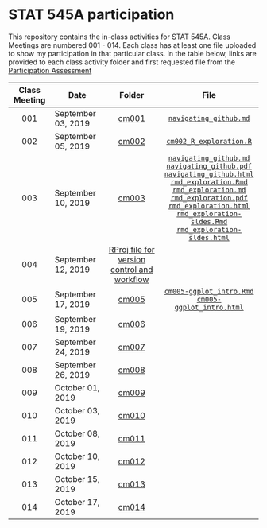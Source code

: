 # STAT 545A participation

This repository contains the in-class activities for STAT 545A.  Class Meetings are numbered 001 - 014.  Each class has at least one file uploaded to show my participation in that particular class.  In the table below, links are provided to each class activity folder and first requested file from the [Participation Assessment](https://stat545.stat.ubc.ca/evaluation/participation/)

| Class Meeting | Date    | Folder | File |         
| :--: | ---- | :-------------: | :------: |
| 001  | September 03, 2019 | [cm001](https://github.com/hadleyd2/STAT545-participation/tree/master/weeks_1_and_2/cm001) | [`navigating_github.md`](https://github.com/hadleyd2/STAT545-participation/blob/master/weeks_1_and_2/cm001/navigating_github.md) |
| 002    | September 05, 2019 | [cm002](https://github.com/hadleyd2/STAT545-participation/blob/master/weeks_1_and_2/cm002-R_exploration.R) |  [`cm002_R_exploration.R`](https://github.com/hadleyd2/STAT545-participation/blob/master/weeks_1_and_2/cm002/cm002-R_exploration.R) |
| 003    | September 10, 2019 | [cm003](https://github.com/hadleyd2/STAT545-participation/tree/master/weeks_1_and_2/cm003) | [`navigating_github.md`](https://github.com/hadleyd2/STAT545-participation/blob/master/weeks_1_and_2/cm003/navigating_github.md) <br/> [`navigating_github.pdf`](https://github.com/hadleyd2/STAT545-participation/blob/master/weeks_1_and_2/cm003/navigating_github.pdf) <br/> [`navigating_github.html`](https://github.com/hadleyd2/STAT545-participation/blob/master/weeks_1_and_2/cm003/navigating_github.html) <br/> [`rmd_exploration.Rmd`](https://github.com/hadleyd2/STAT545-participation/blob/master/weeks_1_and_2/cm003/cm003-rmd_exploration.Rmd) <br/> [`rmd_exploration.md`](https://github.com/hadleyd2/STAT545-participation/blob/master/weeks_1_and_2/cm003/cm003-rmd_exploration.md) <br/> [`rmd_exploration.pdf`](https://github.com/hadleyd2/STAT545-participation/blob/master/weeks_1_and_2/cm003/cm003-rmd_exploration.pdf) <br/> [`rmd_exploration.html`](https://github.com/hadleyd2/STAT545-participation/blob/master/weeks_1_and_2/cm003/cm003-rmd_exploration.html) <br/> [`rmd_exploration-sldes.Rmd`](https://github.com/hadleyd2/STAT545-participation/blob/master/weeks_1_and_2/cm003/cm003-rmd_exploration-slides.Rmd) <br/> [`rmd_exploration-sldes.html`](https://github.com/hadleyd2/STAT545-participation/blob/master/weeks_1_and_2/cm003/cm003-rmd_exploration-slides.html) |
| 004    | September 12, 2019 | [RProj file for version control and workflow](https://github.com/hadleyd2/STAT545-participation/blob/master/STAT545-participation.Rproj) |
| 005    | September 17, 2019 | [cm005](https://github.com/hadleyd2/STAT545-participation/tree/master/weeks_3_thru_5/cm005) | [`cm005-ggplot_intro.Rmd`](https://github.com/hadleyd2/STAT545-participation/blob/master/weeks_3_thru_5/cm005/cm005-exercise.Rmd) <br/> [`cm005-ggplot_intro.html`](https://github.com/hadleyd2/STAT545-participation/blob/master/weeks_3_thru_5/cm005/cm005-exercise.html) |
| 006    | September 19, 2019 | [cm006](https://github.com/hadleyd2/STAT545-participation/tree/master/weeks_3_thru_5/cm006) |
| 007    | September 24, 2019 | [cm007](https://github.com/hadleyd2/STAT545-participation/tree/master/weeks_3_thru_5/cm007) |
| 008    | September 26, 2019 | [cm008](https://github.com/hadleyd2/STAT545-participation/tree/master/weeks_3_thru_5/cm008) |
| 009    | October 01, 2019 | [cm009](https://github.com/hadleyd2/STAT545-participation/tree/master/weeks_3_thru_5/cm009) |
| 010    | October 03, 2019 | [cm010](https://github.com/hadleyd2/STAT545-participation/tree/master/weeks_3_thru_5/cm010) |
| 011    | October 08, 2019 | [cm011](https://github.com/hadleyd2/STAT545-participation/tree/master/weeks_6_and_7/cm011) |
| 012    | October 10, 2019 | [cm012](https://github.com/hadleyd2/STAT545-participation/tree/master/weeks_6_and_7/cm012) |
| 013    | October 15, 2019 | [cm013](https://github.com/hadleyd2/STAT545-participation/tree/master/weeks_6_and_7/cm013) |
| 014    | October 17, 2019 | [cm014](https://github.com/hadleyd2/STAT545-participation/tree/master/weeks_6_and_7/cm014) |